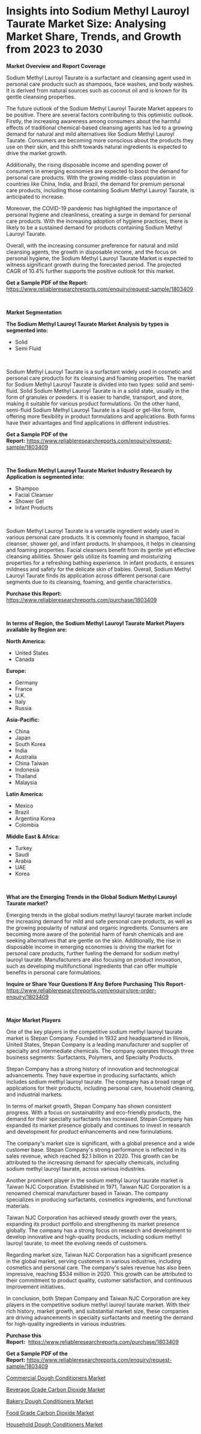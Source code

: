 <p><h1>Insights into Sodium Methyl Lauroyl Taurate Market Size: Analysing Market Share, Trends, and Growth from 2023 to 2030</h1></p><p><strong>Market Overview and Report Coverage</strong></p>
<p><p>Sodium Methyl Lauroyl Taurate is a surfactant and cleansing agent used in personal care products such as shampoos, face washes, and body washes. It is derived from natural sources such as coconut oil and is known for its gentle cleansing properties.</p><p>The future outlook of the Sodium Methyl Lauroyl Taurate Market appears to be positive. There are several factors contributing to this optimistic outlook. Firstly, the increasing awareness among consumers about the harmful effects of traditional chemical-based cleansing agents has led to a growing demand for natural and mild alternatives like Sodium Methyl Lauroyl Taurate. Consumers are becoming more conscious about the products they use on their skin, and this shift towards natural ingredients is expected to drive the market growth.</p><p>Additionally, the rising disposable income and spending power of consumers in emerging economies are expected to boost the demand for personal care products. With the growing middle-class population in countries like China, India, and Brazil, the demand for premium personal care products, including those containing Sodium Methyl Lauroyl Taurate, is anticipated to increase.</p><p>Moreover, the COVID-19 pandemic has highlighted the importance of personal hygiene and cleanliness, creating a surge in demand for personal care products. With the increasing adoption of hygiene practices, there is likely to be a sustained demand for products containing Sodium Methyl Lauroyl Taurate.</p><p>Overall, with the increasing consumer preference for natural and mild cleansing agents, the growth in disposable income, and the focus on personal hygiene, the Sodium Methyl Lauroyl Taurate Market is expected to witness significant growth during the forecasted period. The projected CAGR of 10.4% further supports the positive outlook for this market.</p></p>
<p><strong>Get a Sample PDF of the Report:</strong> <a href="https://www.reliableresearchreports.com/enquiry/request-sample/1803409">https://www.reliableresearchreports.com/enquiry/request-sample/1803409</a></p>
<p>&nbsp;</p>
<p><strong>Market Segmentation</strong></p>
<p><strong>The Sodium Methyl Lauroyl Taurate Market Analysis by types is segmented into:</strong></p>
<p><ul><li>Solid</li><li>Semi Fluid</li></ul></p>
<p>&nbsp;</p>
<p><p>Sodium Methyl Lauroyl Taurate is a surfactant widely used in cosmetic and personal care products for its cleansing and foaming properties. The market for Sodium Methyl Lauroyl Taurate is divided into two types: solid and semi-fluid. Solid Sodium Methyl Lauroyl Taurate is in a solid state, usually in the form of granules or powders. It is easier to handle, transport, and store, making it suitable for various product formulations. On the other hand, semi-fluid Sodium Methyl Lauroyl Taurate is a liquid or gel-like form, offering more flexibility in product formulations and applications. Both forms have their advantages and find applications in different industries.</p></p>
<p><strong>Get a Sample PDF of the Report:</strong>&nbsp;<a href="https://www.reliableresearchreports.com/enquiry/request-sample/1803409">https://www.reliableresearchreports.com/enquiry/request-sample/1803409</a></p>
<p>&nbsp;</p>
<p><strong>The Sodium Methyl Lauroyl Taurate Market Industry Research by Application is segmented into:</strong></p>
<p><ul><li>Shampoo</li><li>Facial Cleanser</li><li>Shower Gel</li><li>Infant Products</li></ul></p>
<p>&nbsp;</p>
<p><p>Sodium Methyl Lauroyl Taurate is a versatile ingredient widely used in various personal care products. It is commonly found in shampoo, facial cleanser, shower gel, and infant products. In shampoos, it helps in cleansing and foaming properties. Facial cleansers benefit from its gentle yet effective cleansing abilities. Shower gels utilize its foaming and moisturizing properties for a refreshing bathing experience. In infant products, it ensures mildness and safety for the delicate skin of babies. Overall, Sodium Methyl Lauroyl Taurate finds its application across different personal care segments due to its cleansing, foaming, and gentle characteristics.</p></p>
<p><strong>Purchase this Report:</strong>&nbsp; <a href="https://www.reliableresearchreports.com/purchase/1803409">https://www.reliableresearchreports.com/purchase/1803409</a></p>
<p>&nbsp;</p>
<p><strong>In terms of Region, the Sodium Methyl Lauroyl Taurate Market Players available by Region are:</strong></p>
<p>
    <p> <strong> North America: </strong>
        <ul>
            <li>United States</li>
            <li>Canada</li>
        </ul>
        </p> 
    <p> <strong> Europe: </strong>
        <ul>
            <li>Germany</li>
            <li>France</li>
            <li>U.K.</li>
            <li>Italy</li>
            <li>Russia</li>
        </ul>
        </p> 
    <p> <strong> Asia-Pacific: </strong>
        <ul>
            <li>China</li>
            <li>Japan</li>
            <li>South Korea</li>
            <li>India</li>
            <li>Australia</li>
            <li>China Taiwan</li>
            <li>Indonesia</li>
            <li>Thailand</li>
            <li>Malaysia</li>
        </ul>
        </p> 
    <p> <strong> Latin America: </strong>
        <ul>
            <li>Mexico</li>
            <li>Brazil</li>
            <li>Argentina Korea</li>
            <li>Colombia</li>
        </ul>
        </p> 
    <p> <strong> Middle East & Africa: </strong>
        <ul>
            <li>Turkey</li>
            <li>Saudi</li>
            <li>Arabia</li>
            <li>UAE</li>
            <li>Korea</li>
        </ul>
    </p>
    </p>
<p>&nbsp;</p>
<p><strong>What are the Emerging Trends in the Global Sodium Methyl Lauroyl Taurate market?</strong></p>
<p><p>Emerging trends in the global sodium methyl lauroyl taurate market include the increasing demand for mild and safe personal care products, as well as the growing popularity of natural and organic ingredients. Consumers are becoming more aware of the potential harm of harsh chemicals and are seeking alternatives that are gentle on the skin. Additionally, the rise in disposable income in emerging economies is driving the market for personal care products, further fueling the demand for sodium methyl lauroyl taurate. Manufacturers are also focusing on product innovation, such as developing multifunctional ingredients that can offer multiple benefits in personal care formulations.</p></p>
<p><strong>Inquire or Share Your Questions If Any Before Purchasing This Report</strong>- <a href="https://www.reliableresearchreports.com/enquiry/pre-order-enquiry/1803409">https://www.reliableresearchreports.com/enquiry/pre-order-enquiry/1803409</a></p>
<p>&nbsp;</p>
<p><strong>Major Market Players</strong></p>
<p><p>One of the key players in the competitive sodium methyl lauroyl taurate market is Stepan Company. Founded in 1932 and headquartered in Illinois, United States, Stepan Company is a leading manufacturer and supplier of specialty and intermediate chemicals. The company operates through three business segments: Surfactants, Polymers, and Specialty Products.</p><p>Stepan Company has a strong history of innovation and technological advancements. They have expertise in producing surfactants, which includes sodium methyl lauroyl taurate. The company has a broad range of applications for their products, including personal care, household cleaning, and industrial markets.</p><p>In terms of market growth, Stepan Company has shown consistent progress. With a focus on sustainability and eco-friendly products, the demand for their specialty surfactants has increased. Stepan Company has expanded its market presence globally and continues to invest in research and development for product enhancements and new formulations.</p><p>The company's market size is significant, with a global presence and a wide customer base. Stepan Company's strong performance is reflected in its sales revenue, which reached $2.1 billion in 2020. This growth can be attributed to the increasing demand for specialty chemicals, including sodium methyl lauroyl taurate, across various industries.</p><p>Another prominent player in the sodium methyl lauroyl taurate market is Taiwan NJC Corporation. Established in 1971, Taiwan NJC Corporation is a renowned chemical manufacturer based in Taiwan. The company specializes in producing surfactants, cosmetics ingredients, and functional materials.</p><p>Taiwan NJC Corporation has achieved steady growth over the years, expanding its product portfolio and strengthening its market presence globally. The company has a strong focus on research and development to develop innovative and high-quality products, including sodium methyl lauroyl taurate, to meet the evolving needs of customers.</p><p>Regarding market size, Taiwan NJC Corporation has a significant presence in the global market, serving customers in various industries, including cosmetics and personal care. The company's sales revenue has also been impressive, reaching $534 million in 2020. This growth can be attributed to their commitment to product quality, customer satisfaction, and continuous improvement initiatives.</p><p>In conclusion, both Stepan Company and Taiwan NJC Corporation are key players in the competitive sodium methyl lauroyl taurate market. With their rich history, market growth, and substantial market size, these companies are driving advancements in specialty surfactants and meeting the demand for high-quality ingredients in various industries.</p></p>
<p><strong>Purchase this Report:</strong>&nbsp;&nbsp;<a href="https://www.reliableresearchreports.com/purchase/1803409">https://www.reliableresearchreports.com/purchase/1803409</a></p>
<p></p>
<p><strong>Get a Sample PDF of the Report:</strong>&nbsp;<a href="https://www.reliableresearchreports.com/enquiry/request-sample/1803409">https://www.reliableresearchreports.com/enquiry/request-sample/1803409</a></p>
<p><p><a href="https://medium.com/@nilltanay7548659/commercial-dough-conditioners-market-comprehensive-assessment-by-type-application-and-geography-77d387b399f6">Commercial Dough Conditioners Market</a></p><p><a href="https://medium.com/@peatebilly85475/decoding-beverage-grade-carbon-dioxide-market-metrics-market-share-trends-and-growth-patterns-811c1de1a107">Beverage Grade Carbon Dioxide Market</a></p><p><a href="https://medium.com/@fitanstorm7845/bakery-dough-conditioners-market-exploring-market-share-market-trends-and-future-growth-56f2b5b6b8ea">Bakery Dough Conditioners Market</a></p><p><a href="https://medium.com/@rombilly2345/food-grade-carbon-dioxide-market-size-reveals-the-best-marketing-channels-in-global-industry-13c308116804">Food Grade Carbon Dioxide Market</a></p><p><a href="https://medium.com/@jacks0866979/household-dough-conditioners-market-analysis-its-cagr-market-segmentation-and-global-industry-9ee92915f3fe">Household Dough Conditioners Market</a></p></p>